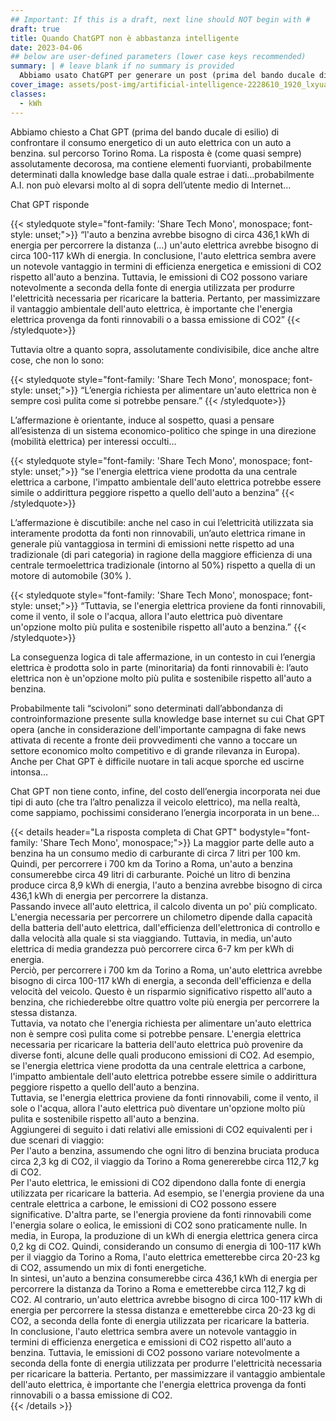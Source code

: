 ```yaml
---
## Important: If this is a draft, next line should NOT begin with #
draft: true
title: Quando ChatGPT non è abbastanza intelligente
date: 2023-04-06
## below are user-defined parameters (lower case keys recommended)
summary: | # leave blank if no summary is provided
  Abbiamo usato ChatGPT per generare un post (prima del bando ducale di esilio). Abbiamo chiesto al bot di confrontare il consumo energetico sul percorso Torino-Roma tra un’auto elettrica ed una a benzina. La risposta mette insieme fatti e fake news...
cover_image: assets/post-img/artificial-intelligence-2228610_1920_lxyuai # optional
classes:
  - kWh
---
```


Abbiamo chiesto a Chat GPT (prima del bando ducale di esilio) di confrontare il consumo energetico di un auto elettrica con un auto a benzina. sul percorso Torino Roma. La risposta è (come quasi sempre) assolutamente decorosa, ma contiene elementi fuorvianti, probabilmente determinati dalla knowledge base dalla quale estrae i dati…probabilmente A.I. non può elevarsi molto al di sopra dell’utente medio di Internet…

Chat GPT risponde 

{{< styledquote style="font-family: 'Share Tech Mono', monospace; font-style: unset;">}}
“l'auto a benzina avrebbe bisogno di circa 436,1 kWh di energia per percorrere la distanza (…) un'auto elettrica avrebbe bisogno di circa 100-117 kWh di energia. In conclusione, l'auto elettrica sembra avere un notevole vantaggio in termini di efficienza energetica e emissioni di CO2 rispetto all'auto a benzina. Tuttavia, le emissioni di CO2 possono variare notevolmente a seconda della fonte di energia utilizzata per produrre l'elettricità necessaria per ricaricare la batteria. Pertanto, per massimizzare il vantaggio ambientale dell'auto elettrica, è importante che l'energia elettrica provenga da fonti rinnovabili o a bassa emissione di CO2”
{{< /styledquote>}}

Tuttavia oltre a quanto sopra, assolutamente condivisibile, dice anche altre cose, che non lo sono:

{{< styledquote style="font-family: 'Share Tech Mono', monospace; font-style: unset;">}}
“L’energia richiesta per alimentare un'auto elettrica non è sempre così pulita come si potrebbe pensare.”
{{< /styledquote>}}

L’affermazione è orientante, induce al sospetto, quasi a pensare all’esistenza di un sistema economico-politico che spinge in una direzione (mobilità elettrica) per interessi occulti…

{{< styledquote style="font-family: 'Share Tech Mono', monospace; font-style: unset;">}}
“se l'energia elettrica viene prodotta da una centrale elettrica a carbone, l'impatto ambientale dell'auto elettrica potrebbe essere simile o addirittura peggiore rispetto a quello dell'auto a benzina”
{{< /styledquote>}}

L’affermazione è discutibile: anche nel caso in cui l’elettricità utilizzata sia interamente prodotta da fonti non rinnovabili, un’auto elettrica rimane in generale più vantaggiosa in termini di emissioni nette rispetto ad una tradizionale (di pari categoria) in ragione della maggiore efficienza di una centrale termoelettrica tradizionale (intorno al 50%) rispetto a quella di un motore di automobile  (30% ). 

{{< styledquote style="font-family: 'Share Tech Mono', monospace; font-style: unset;">}}
“Tuttavia, se l'energia elettrica proviene da fonti rinnovabili, come il vento, il sole o l'acqua, allora l'auto elettrica può diventare un'opzione molto più pulita e sostenibile rispetto all'auto a benzina.”
{{< /styledquote>}}

La conseguenza logica di tale affermazione, in un contesto in cui l’energia elettrica è prodotta solo in parte (minoritaria) da fonti rinnovabili è: l’auto elettrica non è  un'opzione molto più pulita e sostenibile rispetto all'auto a benzina.

Probabilmente tali “scivoloni” sono determinati dall’abbondanza di controinformazione presente sulla knowledge base internet su cui Chat GPT opera (anche in considerazione dell'importante campagna di fake news attivata di recente a fronte deii provvedimenti che vanno a toccare un settore economico molto competitivo e di grande rilevanza in Europa). Anche per Chat GPT è difficile nuotare in tali acque sporche ed uscirne intonsa…

Chat GPT non tiene conto, infine, del costo dell’energia incorporata nei due tipi di auto (che tra l’altro penalizza il veicolo elettrico), ma nella realtà, come sappiamo, pochissimi considerano l’energia incorporata in un bene…  

{{< details header="La risposta completa di Chat GPT" bodystyle="font-family: 'Share Tech Mono', monospace;">}}
La maggior parte delle auto a benzina ha un consumo medio di carburante di circa 7 litri per 100 km. Quindi, per percorrere i 700 km da Torino a Roma, un'auto a benzina consumerebbe circa 49 litri di carburante. Poiché un litro di benzina produce circa 8,9 kWh di energia, l'auto a benzina avrebbe bisogno di circa 436,1 kWh di energia per percorrere la distanza.  
Passando invece all'auto elettrica, il calcolo diventa un po' più complicato. L'energia necessaria per percorrere un chilometro dipende dalla capacità della batteria dell'auto elettrica, dall'efficienza dell'elettronica di controllo e dalla velocità alla quale si sta viaggiando. Tuttavia, in media, un'auto elettrica di media grandezza può percorrere circa 6-7 km per kWh di energia.  
Perciò, per percorrere i 700 km da Torino a Roma, un'auto elettrica avrebbe bisogno di circa 100-117 kWh di energia, a seconda dell'efficienza e della velocità del veicolo. Questo è un risparmio significativo rispetto all'auto a benzina, che richiederebbe oltre quattro volte più energia per percorrere la stessa distanza.  
Tuttavia, va notato che l'energia richiesta per alimentare un'auto elettrica non è sempre così pulita come si potrebbe pensare. L'energia elettrica necessaria per ricaricare la batteria dell'auto elettrica può provenire da diverse fonti, alcune delle quali producono emissioni di CO2. Ad esempio, se l'energia elettrica viene prodotta da una centrale elettrica a carbone, l'impatto ambientale dell'auto elettrica potrebbe essere simile o addirittura peggiore rispetto a quello dell'auto a benzina.  
Tuttavia, se l'energia elettrica proviene da fonti rinnovabili, come il vento, il sole o l'acqua, allora l'auto elettrica può diventare un'opzione molto più pulita e sostenibile rispetto all'auto a benzina.  
Aggiungerei di seguito i dati relativi alle emissioni di CO2 equivalenti per i due scenari di viaggio:  
Per l'auto a benzina, assumendo che ogni litro di benzina bruciata produca circa 2,3 kg di CO2, il viaggio da Torino a Roma genererebbe circa 112,7 kg di CO2.  
Per l'auto elettrica, le emissioni di CO2 dipendono dalla fonte di energia utilizzata per ricaricare la batteria. Ad esempio, se l'energia proviene da una centrale elettrica a carbone, le emissioni di CO2 possono essere significative. D'altra parte, se l'energia proviene da fonti rinnovabili come l'energia solare o eolica, le emissioni di CO2 sono praticamente nulle. In media, in Europa, la produzione di un kWh di energia elettrica genera circa 0,2 kg di CO2. Quindi, considerando un consumo di energia di 100-117 kWh per il viaggio da Torino a Roma, l'auto elettrica emetterebbe circa 20-23 kg di CO2, assumendo un mix di fonti energetiche.  
In sintesi, un'auto a benzina consumerebbe circa 436,1 kWh di energia per percorrere la distanza da Torino a Roma e emetterebbe circa 112,7 kg di CO2. Al contrario, un'auto elettrica avrebbe bisogno di circa 100-117 kWh di energia per percorrere la stessa distanza e emetterebbe circa 20-23 kg di CO2, a seconda della fonte di energia utilizzata per ricaricare la batteria.  
In conclusione, l'auto elettrica sembra avere un notevole vantaggio in termini di efficienza energetica e emissioni di CO2 rispetto all'auto a benzina. Tuttavia, le emissioni di CO2 possono variare notevolmente a seconda della fonte di energia utilizzata per produrre l'elettricità necessaria per ricaricare la batteria. Pertanto, per massimizzare il vantaggio ambientale dell'auto elettrica, è importante che l'energia elettrica provenga da fonti rinnovabili o a bassa emissione di CO2.  
{{< /details >}}

<!--
  created 2023-04-06 06:10:53.44208 +0200 CEST m=+0.121455834
-->
